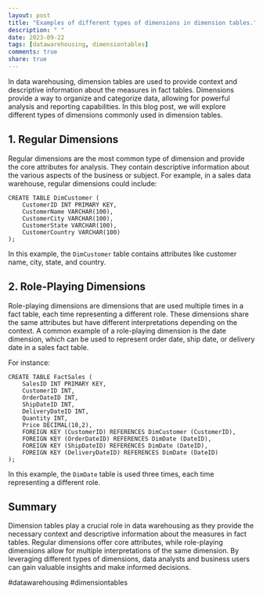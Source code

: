 ```yaml
---
layout: post
title: "Examples of different types of dimensions in dimension tables."
description: " "
date: 2023-09-22
tags: [datawarehousing, dimensiontables]
comments: true
share: true
---
```


In data warehousing, dimension tables are used to provide context and descriptive information about the measures in fact tables. Dimensions provide a way to organize and categorize data, allowing for powerful analysis and reporting capabilities. In this blog post, we will explore different types of dimensions commonly used in dimension tables.

## 1. **Regular Dimensions**

Regular dimensions are the most common type of dimension and provide the core attributes for analysis. They contain descriptive information about the various aspects of the business or subject. For example, in a sales data warehouse, regular dimensions could include:

```
CREATE TABLE DimCustomer (
    CustomerID INT PRIMARY KEY,
    CustomerName VARCHAR(100),
    CustomerCity VARCHAR(100),
    CustomerState VARCHAR(100),
    CustomerCountry VARCHAR(100)
);
```

In this example, the `DimCustomer` table contains attributes like customer name, city, state, and country.

## 2. **Role-Playing Dimensions**

Role-playing dimensions are dimensions that are used multiple times in a fact table, each time representing a different role. These dimensions share the same attributes but have different interpretations depending on the context. A common example of a role-playing dimension is the date dimension, which can be used to represent order date, ship date, or delivery date in a sales fact table. 

For instance:

```
CREATE TABLE FactSales (
    SalesID INT PRIMARY KEY,
    CustomerID INT,
    OrderDateID INT,
    ShipDateID INT,
    DeliveryDateID INT,
    Quantity INT,
    Price DECIMAL(10,2),
    FOREIGN KEY (CustomerID) REFERENCES DimCustomer (CustomerID),
    FOREIGN KEY (OrderDateID) REFERENCES DimDate (DateID),
    FOREIGN KEY (ShipDateID) REFERENCES DimDate (DateID),
    FOREIGN KEY (DeliveryDateID) REFERENCES DimDate (DateID)
);
```

In this example, the `DimDate` table is used three times, each time representing a different role.

## Summary

Dimension tables play a crucial role in data warehousing as they provide the necessary context and descriptive information about the measures in fact tables. Regular dimensions offer core attributes, while role-playing dimensions allow for multiple interpretations of the same dimension. By leveraging different types of dimensions, data analysts and business users can gain valuable insights and make informed decisions.

#datawarehousing #dimensiontables